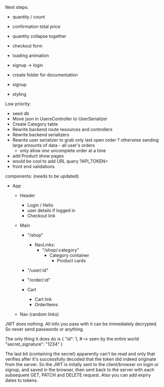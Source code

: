 Next steps:

- quantity / count
- confirmation total price
- quantity collapse together
- checkout form
- loading animation
- signup -> login
- create folder for documentation
- signup

- styling

Low priority:

- seed db
- Move json in UsersController to UserSerializer
- Create Category table
- Rewrite backend route resources and controllers
- Rewrite backend serializers
- Rewrite user serializer to grab only last open order ? otherwise sending large
  amounts of data - all user's orders
  - only allow _one_ uncomplete order at a time
- add Product show pages
- would be cool to add URL query ?API_TOKEN=<token>
- front end validations

components:
(needs to be updated)

- App

  - Header
    - Login / Hello
    - user details if logged in
    - Checkout link
  - Main

    - "/shop"
      - NavLinks:
        - "/shop/:category"
          - Category container
            - Product cards
    - "/user/:id"
    - "/order/:id"

    - Cart
      - Cart link
      - OrderItems

  - Nav (random links)

JWT does nothing.
All info you pass with it can be immediately decrypted.
So never send passwords or anything.

The only thing it does do is
{
"id": 1, #--> seen by the entire world
"secret_signature": "1234"
}

The last bit (containing the secret) apparently can't be read and only that verifies
after it's successfully decoded that the token did indeed originate from the server.
So the JWT is initally sent to the client/browser on login or signup, and saved in
the browser, then sent back to the server with each subsequent GET, PATCH and DELETE request.
Also you can add expiry dates to tokens.
